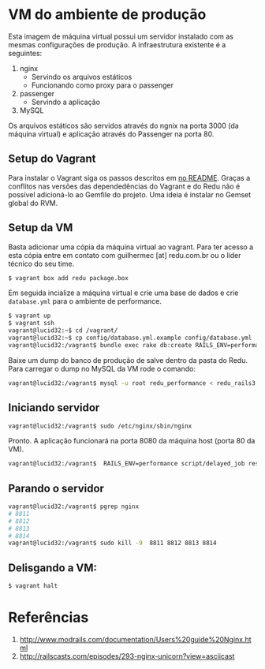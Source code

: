 # VM do ambiente de produção

Esta imagem de máquina virtual possui um servidor instalado com as mesmas configurações de produção. A infraestrutura existente é a seguintes:

1. nginx
    - Servindo os arquivos estáticos
    - Funcionando como proxy para o passenger
2. passenger
    - Servindo a aplicação
3. MySQL

Os arquivos estáticos são servidos através do ngnix na porta 3000 (da máquina virtual) e aplicação através do Passenger na porta 80.

## Setup do Vagrant

Para instalar o Vagrant siga os passos descritos em [no README](http://vagrantup.com/v1/docs/getting-started/index.html). Graças a conflitos nas versões das dependedências do Vagrant e do Redu não é possível adicioná-lo ao Gemfile do projeto. Uma ideia é instalar no Gemset global do RVM.

## Setup da VM

Basta adicionar uma cópia da máquina virtual ao vagrant. Para ter acesso a esta cópia entre em contato com guilhermec [at] redu.com.br ou o líder técnico do seu time.

```sh
$ vagrant box add redu package.box
```

Em seguida incialize a máquina virtual e crie uma base de dados e crie ``database.yml`` para o ambiente de performance.

```sh
$ vagrant up
$ vagrant ssh
vagrant@lucid32:~$ cd /vagrant/
vagrant@lucid32:~$ cp config/database.yml.example config/database.yml
vagrant@lucid32:/vagrant$ bundle exec rake db:create RAILS_ENV=performance
```

Baixe um dump do banco de produção de salve dentro da pasta do Redu. Para carregar o dump no MySQL da VM rode o comando:

```sh
vagrant@lucid32:/vagrant$ mysql -u root redu_performance < redu_rails3.2012-07-09T02-10-09
```

## Iniciando servidor
```sh
vagrant@lucid32:/vagrant$ sudo /etc/nginx/sbin/nginx
```

Pronto. A aplicação funcionará na porta 8080 da máquina host (porta 80 da VM).

```sh
vagrant@lucid32:/vagrant$  RAILS_ENV=performance script/delayed_job restart --queues=email,general,general -n 3
```

## Parando o servidor

```sh
vagrant@lucid32:/vagrant$ pgrep nginx
# 8811
# 8812
# 8813
# 8814
vagrant@lucid32:/vagrant$ sudo kill -9  8811 8812 8813 8814
```

## Delisgando a VM:

```sh
$ vagrant halt
```

# Referências

1. http://www.modrails.com/documentation/Users%20guide%20Nginx.html
2. http://railscasts.com/episodes/293-nginx-unicorn?view=asciicast
